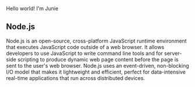Hello world! I'm Junie

## Node.js

Node.js is an open-source, cross-platform JavaScript runtime environment that executes JavaScript code outside of a web browser. It allows developers to use JavaScript to write command line tools and for server-side scripting to produce dynamic web page content before the page is sent to the user's web browser. Node.js uses an event-driven, non-blocking I/O model that makes it lightweight and efficient, perfect for data-intensive real-time applications that run across distributed devices.